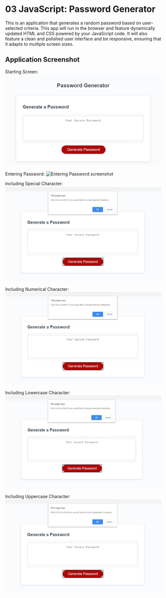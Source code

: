 # 03 JavaScript: Password Generator

This is an application that generates a random password based on user-selected criteria. This app will run in the browser and feature dynamically updated HTML and CSS powered by your JavaScript code. It will also feature a clean and polished user interface and be responsive, ensuring that it adapts to multiple screen sizes.

## Application Screenshot

Starting Screen:
<img src="images/01PGStartingScreen.jpg" alt="Password Generator Starting Screen screenshot">

Entering Password:
<img src="images/02EnteringPassword.jpg" alt="Entering Password screenshot">

Including Special Character:
<img src="images/03includeSC.jpg" alt="include special character screenshot">

Including Numerical Character:
<img src="images/04includeNC.jpg" alt="include numeric character screenshot">

Including Lowercase Character:
<img src="images/05includeLCC.jpg" alt="include lowercase character screenshot">

Including Uppercase Character:
<img src="images/06includeUCC.jpg" alt="include Uppercase character screenshot">